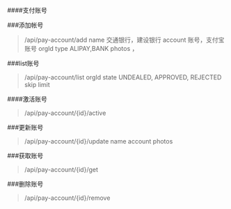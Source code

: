####支付账号

###添加帐号
>/api/pay-account/add
>name 交通银行，建设银行
>account 账号，支付宝账号
>orgId
>type ALIPAY,BANK
>photos ，

###list账号
>/api/pay-account/list
>orgId
>state UNDEALED, APPROVED, REJECTED
>skip
>limit

####激活账号
>/api/pay-account/{id}/active
>

###更新账号
>/api/pay-account/{id}/update
>name
>account
>photos

###获取账号
>/api/pay-account/{id}/get


###删除账号
>/api/pay-account/{id}/remove


